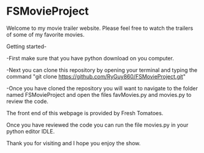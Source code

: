 # FSMovieProject
Welcome to my movie trailer website.
Please feel free to watch the trailers of some of my favorite movies.

Getting started-

-First make sure that you have python download on you computer.

-Next you can clone this repository by opening your terminal and typing the command "git clone https://github.com/RyGuy860/FSMovieProject.git"

-Once you have cloned the repository you will want to navigate to the folder named FSMovieProject and open the files favMovies.py and movies.py to review the code.

The front end of this webpage is provided by Fresh Tomatoes.

Once you have reviewed the code you can run the file movies.py in your python editor IDLE.

Thank you for visiting and I hope you enjoy the show. 